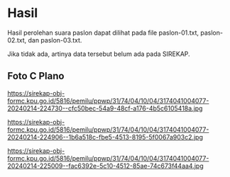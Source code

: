 # Hasil

Hasil perolehan suara paslon dapat dilihat pada file paslon-01.txt, paslon-02.txt, dan paslon-03.txt.

Jika tidak ada, artinya data tersebut belum ada pada SIREKAP.

## Foto C Plano

https://sirekap-obj-formc.kpu.go.id/5816/pemilu/ppwp/31/74/04/10/04/3174041004077-20240214-224730--cfc50bec-54a9-48cf-a176-4b5c6105418a.jpg

https://sirekap-obj-formc.kpu.go.id/5816/pemilu/ppwp/31/74/04/10/04/3174041004077-20240214-224906--1b6a518c-fbe5-4513-8195-5f0067a903c2.jpg

https://sirekap-obj-formc.kpu.go.id/5816/pemilu/ppwp/31/74/04/10/04/3174041004077-20240214-225009--fac6392e-5c10-4512-85ae-74c673f44aa4.jpg
